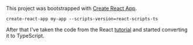 This project was bootstrapped with [Create React App](https://github.com/facebookincubator/create-react-app).

```
create-react-app my-app --scripts-version=react-scripts-ts
```

After that I've taken the code from the React [tutorial](https://reactjs.org/tutorial/tutorial.html) and started converting it to TypeScript.
